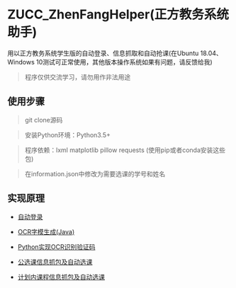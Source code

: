 # ZUCC_ZhenFangHelper(正方教务系统助手)

用以正方教务系统学生版的自动登录、信息抓取和自动抢课(在Ubuntu 18.04、Windows 10测试可正常使用，其他版本操作系统如果有问题，请反馈给我)

> 程序仅供交流学习，请勿用作非法用途

## 使用步骤

> git clone源码

> 安装Python环境：Python3.5+

> 程序依赖：lxml matplotlib pillow requests (使用pip或者conda安装这些包)

> 在information.json中修改为需要选课的学号和姓名

## 实现原理

* [自动登录](https://www.zhzh.xyz/2018/11/09/zhenfanglogin/)

* [OCR字模生成(Java)](https://www.zhzh.xyz/2018/11/15/codeocr-java/)

* [Python实现OCR识别验证码](https://www.zhzh.xyz/2018/11/15/ocrzfcode-py/)

* [公选课信息抓包及自动选课](https://www.zhzh.xyz/2018/11/15/zf-publiccoursespider/)

* [计划内课程信息抓包及自动选课](https://www.zhzh.xyz/2018/11/17/zf-plannedcourse-spider/)
